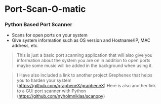 # Port-Scan-O-matic

### Python Based Port Scanner 
- Scans for open ports on your system
- Give system information such as OS version and Hostname/IP, MAC address, etc. 
> This is just a basic port scanning application that will also give you information about the system you are on in addition to open ports maybe some music will be added in the background when using it. 

>I Have also included a link to another project Grephenex that helps you to harden your system (https://github.com/grapheneX/grapheneX)
Here is also another link to a GUI port scanner with Python (https://github.com/nyholmniklas/scanopy)
